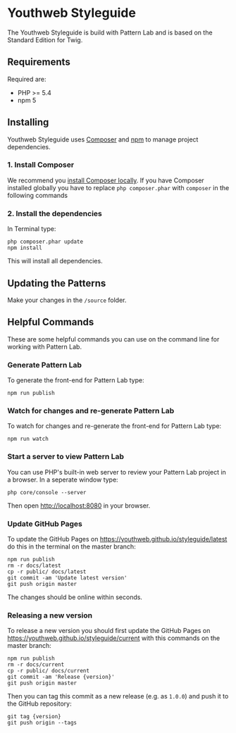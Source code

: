 # Youthweb Styleguide

The Youthweb Styleguide is build with Pattern Lab and is based on the Standard Edition for Twig.

## Requirements

Required are:

- PHP >= 5.4
- npm 5

## Installing

Youthweb Styleguide uses [Composer](https://getcomposer.org/) and [npm](https://npmjs.org) to manage project dependencies.

### 1. Install Composer

We recommend you [install Composer locally](https://getcomposer.org/doc/00-intro.md#locally). If you have Composer installed globally you have to replace `php composer.phar` with `composer` in the following commands

### 2. Install the dependencies

In Terminal type:

    php composer.phar update
    npm install

This will install all dependencies.

## Updating the Patterns

Make your changes in the `/source` folder.

## Helpful Commands

These are some helpful commands you can use on the command line for working with Pattern Lab.

### Generate Pattern Lab

To generate the front-end for Pattern Lab type:

    npm run publish

### Watch for changes and re-generate Pattern Lab

To watch for changes and re-generate the front-end for Pattern Lab type:

    npm run watch

### Start a server to view Pattern Lab

You can use PHP's built-in web server to review your Pattern Lab project in a browser. In a seperate window type:

    php core/console --server

Then open [http://localhost:8080](http://localhost:8080) in your browser.

### Update GitHub Pages

To update the GitHub Pages on https://youthweb.github.io/styleguide/latest do this in the terminal on the master branch:

    npm run publish
    rm -r docs/latest
    cp -r public/ docs/latest
    git commit -am 'Update latest version'
    git push origin master

The changes should be online within seconds.

### Releasing a new version

To release a new version you should first update the GitHub Pages on https://youthweb.github.io/styleguide/current with this commands on the master branch:

    npm run publish
    rm -r docs/current
    cp -r public/ docs/current
    git commit -am 'Release {version}'
    git push origin master

Then you can tag this commit as a new release (e.g. as `1.0.0`) and push it to the GitHub repository:

    git tag {version}
    git push origin --tags
